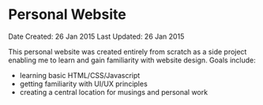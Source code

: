 Personal Website
=============
Date Created: 26 Jan 2015
Last Updated: 26 Jan 2015

This personal website was created entirely from scratch as a side project enabling me to learn and gain familiarity with website design.
Goals include:
* learning basic HTML/CSS/Javascript
* getting familiarity with UI/UX principles
* creating a central location for musings and personal work
